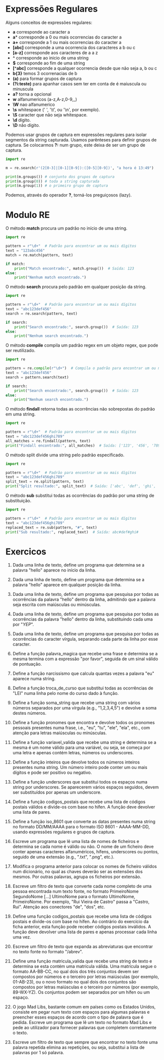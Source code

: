 # Expressões Regulares
Alguns conceitos de expressões regulares:
- **a** corresponde ao caracter a
- **a*** corresponde a 0 ou mais ocorrencias do caracter a
- **a+** corresponde a 1 ou mais ocorrencias do caracter a
- **[abc]** corresponde a uma ocorrencia dos caracteres a b ou c
- **[a-z]** corresponde aos caracteres de a a z
- **^** corresponde ao inicio de uma string
- **$** corresponde ao fim de uma string
- **[^abc]** corresponde a qualquer ocorrencia desde que não seja a, b ou c
- **b{3}** temos 3 ocorrenacias de b
- **(a)** para formar grupos de captura
- **(?i:teste)** para apanhar casos sem ter em conta de é maiuscula ou minuscula
- **a?** torna a opcional
- **w** alfanumericos (a-z,A-z,0-9,_)
- **\W** nao alfanumerico 
- **\s** whitespace (' ', '\t', ou '\n', por exemplo).
- **\S** caracter que não seja whitespace.
- **\d** dígito.
- **\D** não dígito.

Podemos usar grupos de captura em expressões regulares para isolar segmentos da string capturada. Usamos parênteses para definir grupos de captura. Se colocarmos **?:** num grupo, este deixa de ser um grupo de captura.

~~~ python
import re

m = re.search(r'(2[0-3]|[0-1][0-9]):([0-5][0-9])', "a hora é 13:49")

print(m.groups()) # conjunto dos grupos de captura
print(m.group(0)) # toda a string capturada
print(m.group(1)) # o primeiro grupo de captura
~~~

Podemos, através do operador **?**, torná-los preguiçosos (lazy).

# Modulo RE
O método **match** procura um padrão no início de uma string.
~~~ python
import re

pattern = r"\d+"  # Padrão para encontrar um ou mais dígitos
text = "123abc456"
match = re.match(pattern, text)

if match:
    print("Match encontrado:", match.group())  # Saída: 123
else:
    print("Nenhum match encontrado.")
~~~

O método **search** procura pelo padrão em qualquer posição da string.
~~~ python
import re

pattern = r"\d+"  # Padrão para encontrar um ou mais dígitos
text = "abc123def456"
search = re.search(pattern, text)

if search:
    print("Search encontrado:", search.group())  # Saída: 123
else:
    print("Nenhum search encontrado.")
~~~

O método **compile** compila um padrão regex em um objeto regex, que pode ser reutilizado.
~~~ python
import re

pattern = re.compile(r"\d+")  # Compila o padrão para encontrar um ou mais dígitos
text = "abc123def456"
search = pattern.search(text)

if search:
    print("Search encontrado:", search.group())  # Saída: 123
else:
    print("Nenhum search encontrado.")
~~~

O método **findall** retorna todas as ocorrências não sobrepostas do padrão em uma string.
~~~ python 
import re

pattern = r"\d+"  # Padrão para encontrar um ou mais dígitos
text = "abc123def456ghi789"
all_matches = re.findall(pattern, text)
print("Findall encontrado:", all_matches)  # Saída: ['123', '456', '789']
~~~

O método split divide uma string pelo padrão especificado.
~~~python 
import re

pattern = r"\d+"  # Padrão para encontrar um ou mais dígitos
text = "abc123def456ghi789"
split_text = re.split(pattern, text)
print("Split resultado:", split_text)  # Saída: ['abc', 'def', 'ghi', '']
~~~

O método **sub** substitui todas as ocorrências do padrão por uma string de substituição.
~~~ python
import re

pattern = r"\d+"  # Padrão para encontrar um ou mais dígitos
text = "abc123def456ghi789"
replaced_text = re.sub(pattern, "#", text)
print("Sub resultado:", replaced_text)  # Saída: abc#def#ghi#
~~~

# Exercicos

1. Dada uma linha de texto, define um programa que determina se a palavra "hello" aparece no início da linha.

2. Dada uma linha de texto, define um programa que determina se a palavra "hello" aparece em qualquer posição da linha.

3. Dada uma linha de texto, define um programa que pesquisa por todas as ocorrências da palavra "hello" dentro da linha, admitindo que a palavra seja escrita com maiúsculas ou minúsculas.

4. Dada uma linha de texto, define um programa que pesquisa por todas as ocorrências da palavra "hello" dentro da linha, substituindo cada uma por "*YEP*".

5. Dada uma linha de texto, define um programa que pesquisa por todas as ocorrências do caracter vírgula, separando cada parte da linha por esse caracter.

6. Define a função palavra_magica que recebe uma frase e determina se a mesma termina com a expressão "por favor", seguida de um sinal válido de pontuação.

7. Define a função narcissismo que calcula quantas vezes a palavra "eu" aparece numa string.

8. Define a função troca_de_curso que substitui todas as ocorrências de "LEI" numa linha pelo nome do curso dado à função.

9. Define a função soma_string que recebe uma string com vários números separados por uma vírgula (e.g., "1,2,3,4,5") e devolve a soma destes números.

10. Define a função pronomes que encontra e devolve todos os pronomes pessoais presentes numa frase, i.e., "eu", "tu", "ele", "ela", etc., com atenção para letras maiúsculas ou minúsculas.

11. Define a função variavel_valida que recebe uma string e determina se a mesma é um nome válido para uma variável, ou seja, se começa por uma letra e apenas contém letras, números ou underscores.

12. Define a função inteiros que devolve todos os números inteiros presentes numa string. Um número inteiro pode conter um ou mais dígitos e pode ser positivo ou negativo.

13. Define a função underscores que substitui todos os espaços numa string por underscores. Se aparecerem vários espaços seguidos, devem ser substituídos por apenas um underscore.

14. Define a função codigos_postais que recebe uma lista de códigos postais válidos e divide-os com base no hífen. A função deve devolver uma lista de pares.

15. Define a função iso_8601 que converte as datas presentes numa string no formato DD/MM/AAAA para o formato ISO 8601 - AAAA-MM-DD, usando expressões regulares e grupos de captura.

16. Escreve um programa que lê uma lista de nomes de ficheiros e determina se cada nome é válido ou não. O nome de um ficheiro deve conter apenas caracteres alfanuméricos, hífens, underscores ou pontos, seguido de uma extensão (e.g., ".txt", ".png", etc.).

17. Modifica o programa anterior para colocar os nomes de ficheiro válidos num dicionário, no qual as chaves deverão ser as extensões dos mesmos. Por outras palavras, agrupa os ficheiros por extensão.

18. Escreve um filtro de texto que converte cada nome completo de uma pessoa encontrada num texto fonte, no formato PrimeiroNome SegundoNome [...] UltimoNome para o formato UltimoNome, PrimeiroNome. Por exemplo, "Rui Vieira de Castro" passa a "Castro, Rui". Atenção aos conectores "de", "dos", etc.

19. Define uma função codigos_postais que recebe uma lista de códigos postais e divide-os com base no hífen. Ao contrário do exercício da ficha anterior, esta função pode receber códigos postais inválidos. A função deve devolver uma lista de pares e apenas processar cada linha uma vez.

20. Escreve um filtro de texto que expanda as abreviaturas que encontrar no texto fonte no formato "/abrev".

21. Define uma função matricula_valida que recebe uma string de texto e determina se esta contém uma matrícula válida. Uma matrícula segue o formato AA-BB-CC, no qual dois dos três conjuntos devem ser compostos por números e o terceiro por letras maiúsculas (por exemplo, 01-AB-23), ou o novo formato no qual dois dos conjuntos são compostos por letras maiúsculas e o terceiro por números (por exemplo, 89-WX-YZ). Os conjuntos podem ser separados por um hífen ou um espaço.

22. O jogo Mad Libs, bastante comum em países como os Estados Unidos, consiste em pegar num texto com espaços para algumas palavras e preencher esses espaços de acordo com o tipo de palavra que é pedida. Escreve um programa que lê um texto no formato Mad Libs e pede ao utilizador para fornecer palavras que completem corretamente o texto.

23. Escreve um filtro de texto que sempre que encontrar no texto fonte uma palavra repetida elimina as repetições, ou seja, substitui a lista de palavras por 1 só palavra.